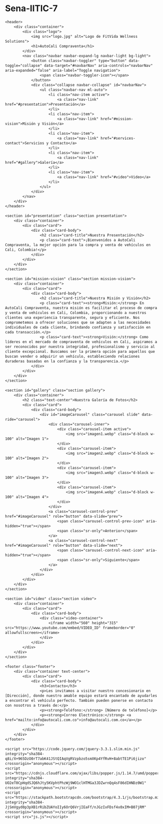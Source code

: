 # Sena-IITIC-7
<!DOCTYPE html>
<html lang="es">
<head>
    <meta charset="UTF-8">
    <meta name="viewport" content="width=device-width, initial-scale=1.0">
    <link rel="stylesheet" href="https://stackpath.bootstrapcdn.com/bootstrap/4.3.1/css/bootstrap.min.css" integrity="sha384-ggOyR0iXCbMQv3Xipma34MD+dH/1fQ784/j6cY/iJTQUOhcWr7x9JvoRxT2MZw1T" crossorigin="anonymous">
    <link rel="stylesheet" href="styles1.css">
    <title>AutoCali Compraventa</title>
</head>
<body>

    <header>
        <div class="container">
            <div class="logo">
                <img src="logo.jpg" alt="Logo de FitVida Wellness Solutions">
                <h1>AutoCali Compraventa</h1>
            </div>
            <nav class="navbar navbar-expand-lg navbar-light bg-light">
                <button class="navbar-toggler" type="button" data-toggle="collapse" data-target="#navbarNav" aria-controls="navbarNav" aria-expanded="false" aria-label="Toggle navigation">
                    <span class="navbar-toggler-icon"></span>
                </button>
                <div class="collapse navbar-collapse" id="navbarNav">
                    <ul class="navbar-nav ml-auto">
                        <li class="nav-item active">
                            <a class="nav-link" href="#presentation">Presentación</a>
                        </li>
                        <li class="nav-item">
                            <a class="nav-link" href="#mission-vision">Misión y Visión</a>
                        </li>
                        <li class="nav-item">
                            <a class="nav-link" href="#services-contact">Servicios y Contacto</a>
                        </li>
                        <li class="nav-item">
                            <a class="nav-link" href="#gallery">Galería</a>
                        </li>
                        <li class="nav-item">
                            <a class="nav-link" href="#video">Video</a>
                        </li>
                    </ul>
                </div>
            </nav>
        </div>
    </header>

    <section id="presentation" class="section presentation">
        <div class="container">
            <div class="card">
                <div class="card-body">
                    <h2 class="card-title">Nuestra Presentación</h2>
                    <p class="card-text">¡Bienvenidos a AutoCali Compraventa, la mejor opción para la compra y venta de vehículos en Cali, Colombia!</p>
                </div>
            </div>
        </div>
    </section>

    <section id="mission-vision" class="section mission-vision">
        <div class="container">
            <div class="card">
                <div class="card-body">
                    <h2 class="card-title">Nuestra Misión y Visión</h2>
                    <p class="card-text"><strong>Misión:</strong> En AutoCali Compraventa, nuestra misión es facilitar el proceso de compra y venta de vehículos en Cali, Colombia, proporcionando a nuestros clientes una experiencia transparente, segura y eficiente. Nos comprometemos a ofrecer soluciones que se adapten a las necesidades individuales de cada cliente, brindando confianza y satisfacción en cada transacción.</p>
                    <p class="card-text"><strong>Visión:</strong> Como líderes en el mercado de compraventa de vehículos en Cali, aspiramos a ser reconocidos por nuestra integridad, profesionalismo y servicio al cliente excepcional. Buscamos ser la primera opción para aquellos que buscan vender o adquirir un vehículo, estableciendo relaciones duraderas basadas en la confianza y la transparencia.</p>
                </div>
            </div>
        </div>
    </section>

    <section id="gallery" class="section gallery">
        <div class="container">
            <h2 class="text-center">Nuestra Galería de Fotos</h2>
            <div class="card">
                <div class="card-body">
                    <div id="imageCarousel" class="carousel slide" data-ride="carousel">
                        <div class="carousel-inner">
                            <div class="carousel-item active">
                                <img src="imagen1.webp" class="d-block w-100" alt="Imagen 1">
                            </div>
                            <div class="carousel-item">
                                <img src="imagen2.webp" class="d-block w-100" alt="Imagen 2">
                            </div>
                            <div class="carousel-item">
                                <img src="imagen3.webp" class="d-block w-100" alt="Imagen 3">
                            </div>
                            <div class="carousel-item">
                                <img src="imagen4.webp" class="d-block w-100" alt="Imagen 4">
                            </div>
                        </div>
                        <a class="carousel-control-prev" href="#imageCarousel" role="button" data-slide="prev">
                            <span class="carousel-control-prev-icon" aria-hidden="true"></span>
                            <span class="sr-only">Anterior</span>
                        </a>
                        <a class="carousel-control-next" href="#imageCarousel" role="button" data-slide="next">
                            <span class="carousel-control-next-icon" aria-hidden="true"></span>
                            <span class="sr-only">Siguiente</span>
                        </a>
                    </div>
                </div>
            </div>
        </div>
    </section>

    <section id="video" class="section video">
        <div class="container">
            <div class="card">
                <div class="card-body">
                    <div class="video-container">
                        <iframe width="560" height="315" src="https://www.youtube.com/embed/VIDEO_ID" frameborder="0" allowfullscreen></iframe>
                    </div>
                </div>
            </div>
        </div>
    </section>

    <footer class="footer">
        <div class="container text-center">
            <div class="card">
                <div class="card-body">
                    <h3>Contacto</h3>
                    <p>Les invitamos a visitar nuestro concesionario en [Dirección], donde nuestro amable equipo estará encantado de ayudarles a encontrar el vehículo perfecto. También pueden ponerse en contacto con nosotros a través de:</p>
                    <p><strong>Teléfono:</strong> [Número de teléfono]</p>
                    <p><strong>Correo Electrónico:</strong> <a href="mailto:info@autocali.com.co">info@autocali.com.co</a></p>
                </div>
            </div>
        </div>
    </footer>

    <script src="https://code.jquery.com/jquery-3.3.1.slim.min.js" integrity="sha384-q8i/X+965DzO0rT7abK41JStQIAqVgRVzpbzo5smXKp4YfRvH+8abtTE1Pi6jizo" crossorigin="anonymous"></script>
    <script src="https://cdnjs.cloudflare.com/ajax/libs/popper.js/1.14.7/umd/popper.min.js" integrity="sha384-UO2eT0CpHqdSJQ6hJty5KVphtPhzWj9WO1clHTMGa3JDZwrnQq4sF86dIHNDz0W1" crossorigin="anonymous"></script>
    <script src="https://stackpath.bootstrapcdn.com/bootstrap/4.3.1/js/bootstrap.min.js" integrity="sha384-JjSmVgyd0p3pXB1rRibZUAYoIIy6OrQ6VrjIEaFf/nJGzIxFDsf4x0xIM+B07jRM" crossorigin="anonymous"></script>
    <script src="js.js"></script>

</body>
</html>
